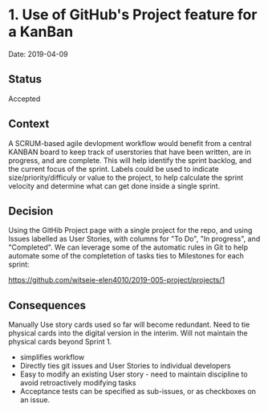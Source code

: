 # 1. Use of GitHub's Project feature for a KanBan

Date: 2019-04-09

## Status

Accepted 

## Context

A SCRUM-based agile devlopment workflow would benefit from a central KANBAN board to keep track of userstories that have been written, are in progress, and are complete. This will help identify the sprint backlog, and the current focus of the sprint. Labels could be used to indicate size/priority/difficuly or value to the project, to help calculate the sprint velocity and determine what can get done inside a single sprint.

## Decision

Using the GitHib Project page with a single project for the repo, and using Issues labelled as User Stories, with columns for "To Do", "In progress", and "Completed".  We can leverage some of the automatic rules in Git to help automate some of the completetion of tasks ties to Milestones for each sprint:

https://github.com/witseie-elen4010/2019-005-project/projects/1

## Consequences

Manually Use story cards used so far will become redundant. Need to tie physical cards into the digital version in the interim. Will not maintain the physical cards beyond Sprint 1.

 * simplifies workflow
 * Directly ties git issues and User Stories to individual developers
 * Easy to modify an existing User story - need to maintain discipline to avoid retroactively modifying tasks
 * Acceptance tests can be specified as sub-issues, or as checkboxes on an issue.
